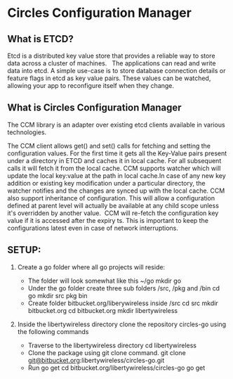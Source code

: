 # Circles Configuration Manager


## What is ETCD?

Etcd is a distributed key value store that provides a reliable way to store data across a cluster of machines.   The applications can read and write data into etcd. A simple use-case is to store database connection details or feature flags in etcd as key value pairs. These values can be watched, allowing your app to reconfigure itself when they change.


## What is Circles Configuration Manager

The CCM library is an adapter over existing etcd clients available in various technologies.


The CCM client allows get() and set() calls for fetching and setting the configuration values. For the first time it gets all the Key-Value pairs present under a directory in ETCD and caches it in local cache. For all subsequent calls it will fetch it from the local cache.
CCM supports watcher which will update the local key:value at the path in local cache.In case of any new key addition or existing key modification under a particular directory, the watcher notifies and the changes are synced up with the local cache.
CCM also support inheritance of configuration. This will allow a configuration defined at parent level will actually be available at any child scope unless it's overridden by another value. 
CCM will re-fetch the configuration key value if it is accessed after the expiry ts. This is important to keep the configurations latest even in case of network interruptions. 
## SETUP:


1. Create a go folder where all go projects will reside:
	- The folder will look somewhat like this ~/go
			mkdir go
	-  Under the go folder create three sub folders /src, /pkg and /bin
			cd go
			mkdir src pkg bin
	-  Create folder bitbucket.org/liberywireless inside /src
			cd src
			mkdir bitbucket.org
			cd bitbucket.org
			mkdir libertywireless

2. Inside the libertywireless directory clone the repository circles-go using the following commands
	-  Traverse to the libertywireless directory
			cd libertywireless
	-   Clone the package using git clone command.
			git clone git@bitbucket.org:libertywireless/circles-go.git
	-  Run go get
			cd bitbucket.org/libertywireless/circles-go
			go get 
